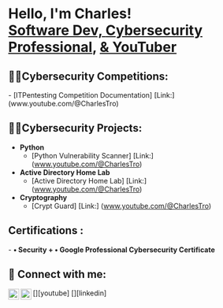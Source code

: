 <h1>Hello, I'm Charles! <br/><a href="https://github.com/charlesTrue">Software Dev, <a href="https://| www.linkedin.com/in/charles-trouilliere/">Cybersecurity Professional</a>, <a href="https://www.youtube.com/c/charlesTrue"> & YouTuber</a></h1>
<h2>👨‍💻Cybersecurity Competitions:</h2>
  - [ITPentesting Competition Documentation] [Link:] (www.youtube.com/@CharlesTro)



<h2>👨‍💻Cybersecurity Projects:</h2>

- <b>Python</b>
  - [Python Vulnerability Scanner] [Link:] (www.youtube.com/@CharlesTro)
- <b>Active Directory Home Lab</b>
  - [Active Directory Home Lab] [Link:] (www.youtube.com/@CharlesTro)
- <b>Cryptography</b>
  - [Crypt Guard] [Link:] (www.youtube.com/@CharlesTro)

<h2>  Certifications :</h2>
- <b>• Security +  • Google Professional Cybersecurity Certificate</b>
<h2> 🤳 Connect with me:</h2>
[<img align="left" alt="CharlesTrouilliere | YouTube" width="22px" src="https://cdn.jsdelivr.net/npm/simple-icons@v3/icons/youtube.svg" />][youtube]
[<img align="left" alt="CharlesTrouilliere | LinkedIn" width="22px" src="https://cdn.jsdelivr.net/npm/simple-icons@v3/icons/linkedin.svg" />][linkedin]

[YouTube]: www.youtube.com/@CharlesTro
[linkedin]: www.linkedin.com/in/charles-trouilliere

<!--
**charlesTrue/charlesTrue** is a ✨ _special_ ✨ repository because its `README.md` (this file) appears on your GitHub profile.

Here are some ideas to get you started:

- 🔭 I’m currently working on ...
- 🌱 I’m currently learning ...
- 👯 I’m looking to collaborate on ...
- 🤔 I’m looking for help with ...
- 💬 Ask me about ...
- 📫 How to reach me: ...
- 😄 Pronouns: ...
- ⚡ Fun fact: ...
-->

